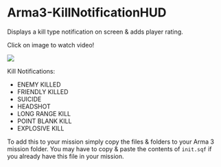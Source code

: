 # Arma3-KillNotificationHUD
Displays a kill type notification on screen &amp; adds player rating.

Click on image to watch video!

[![](https://img.youtube.com/vi/oT0rf5GZnPM/maxresdefault.jpg)](https://www.youtube.com/watch?v=oT0rf5GZnPM)

Kill Notifications:
* ENEMY KILLED
* FRIENDLY KILLED
* SUICIDE
* HEADSHOT
* LONG RANGE KILL
* POINT BLANK KILL
* EXPLOSIVE KILL

To add this to your mission simply copy the files & folders to your Arma 3 mission folder. You may have to copy & paste the contents of `init.sqf` if you already have this file in your mission.
